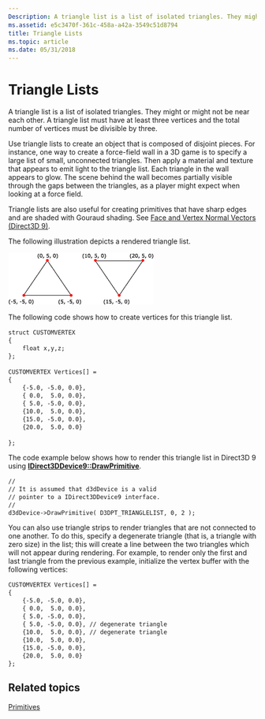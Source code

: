 ```yaml
---
Description: A triangle list is a list of isolated triangles. They might or might not be near each other. A triangle list must have at least three vertices and the total number of vertices must be divisible by three.
ms.assetid: e5c3470f-361c-458a-a42a-3549c51d8794
title: Triangle Lists
ms.topic: article
ms.date: 05/31/2018
---
```


# Triangle Lists

A triangle list is a list of isolated triangles. They might or might not be near each other. A triangle list must have at least three vertices and the total number of vertices must be divisible by three.

Use triangle lists to create an object that is composed of disjoint pieces. For instance, one way to create a force-field wall in a 3D game is to specify a large list of small, unconnected triangles. Then apply a material and texture that appears to emit light to the triangle list. Each triangle in the wall appears to glow. The scene behind the wall becomes partially visible through the gaps between the triangles, as a player might expect when looking at a force field.

Triangle lists are also useful for creating primitives that have sharp edges and are shaded with Gouraud shading. See [Face and Vertex Normal Vectors (Direct3D 9)](face-and-vertex-normal-vectors.md).

The following illustration depicts a rendered triangle list.

![illustration of a rendered triangle list](images/trilist.png)

The following code shows how to create vertices for this triangle list.


```
struct CUSTOMVERTEX
{
    float x,y,z;
};

CUSTOMVERTEX Vertices[] = 
{
    {-5.0, -5.0, 0.0},
    { 0.0,  5.0, 0.0},
    { 5.0, -5.0, 0.0},
    {10.0,  5.0, 0.0},
    {15.0, -5.0, 0.0},
    {20.0,  5.0, 0.0}

};
```



The code example below shows how to render this triangle list in Direct3D 9 using [**IDirect3DDevice9::DrawPrimitive**](https://msdn.microsoft.com/library/Bb174371(v=VS.85).aspx).


```
//
// It is assumed that d3dDevice is a valid
// pointer to a IDirect3DDevice9 interface.
//
d3dDevice->DrawPrimitive( D3DPT_TRIANGLELIST, 0, 2 );
```



You can also use triangle strips to render triangles that are not connected to one another. To do this, specify a degenerate triangle (that is, a triangle with zero size) in the list; this will create a line between the two triangles which will not appear during rendering. For example, to render only the first and last triangle from the previous example, initialize the vertex buffer with the following vertices:


```
CUSTOMVERTEX Vertices[] =
{
    {-5.0, -5.0, 0.0},
    { 0.0,  5.0, 0.0},
    { 5.0, -5.0, 0.0},
    { 5.0, -5.0, 0.0}, // degenerate triangle
    {10.0,  5.0, 0.0}, // degenerate triangle
    {10.0,  5.0, 0.0},
    {15.0, -5.0, 0.0},
    {20.0,  5.0, 0.0}
};
```



## Related topics

<dl> <dt>

[Primitives](primitives.md)
</dt> </dl>

 

 




